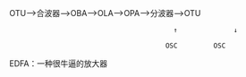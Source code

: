 

OTU——&gt;合波器——&gt;OBA——&gt;OLA——&gt;OPA——&gt;分波器——&gt;OTU

                                             ↑              ↓

                                           OSC         OSC

EDFA：一种很牛逼的放大器

